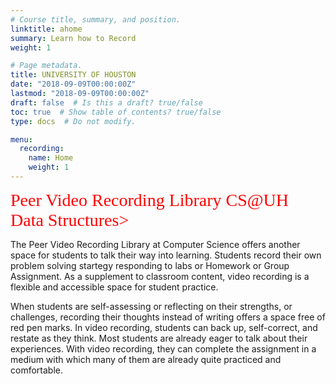 ```yaml
---
# Course title, summary, and position.
linktitle: ahome
summary: Learn how to Record
weight: 1

# Page metadata.
title: UNIVERSITY OF HOUSTON
date: "2018-09-09T00:00:00Z"
lastmod: "2018-09-09T00:00:00Z"
draft: false  # Is this a draft? true/false
toc: true  # Show table of contents? true/false
type: docs  # Do not modify.

menu:
  recording:
    name: Home
    weight: 1
---
```


<span style="color: #ff0000; font-family: Babas; font-size: 2em;">Peer Video Recording Library CS@UH</span><br>
<span style="color: #ff0000; font-family: Babas; font-size: 2em;">Data Structures><br>

The Peer Video Recording Library at Computer Science offers another space for students to talk their way into learning. Students record their own problem solving startegy responding to labs or Homework or Group Assignment.
As a supplement to classroom content, video recording is a flexible and accessible space for student practice.

When students are self-assessing or reflecting on their strengths, or challenges, recording their thoughts instead of writing offers a space free of red pen marks. In video recording, students can back up, self-correct, and restate as they think. Most students are already eager to talk about their experiences. With video recording, they can complete the assignment in a medium with which many of them are already quite practiced and comfortable.





